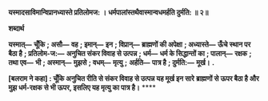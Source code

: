 **यस्मादसाविमान्विप्रानध्यास्ते प्रतिलोमज: ।** **धर्मपालांस्तथैवास्मान्वधमर्हति दुर्मति: ॥ २॥** 

**शब्दार्थ** 

**यस्मात्—** **चूँकि** **; असौ—** **वह** **; इमान्—** **इन** **; विप्रान्—** **ब्राह्मणों की अपेक्षा** **; अध्यास्ते—** **ऊँचे स्थान पर बैठा है** **; प्रतिलोम-ज:—** **अनुचित संकर विवाह से उत्पन्न** **; धर्म—** **धर्म के सिद्धान्तों का** **; पालान्—** **रक्षक** **; तथा एव—** **भी** **; अस्मान्—** **मुझसे** **; वधम्—** **मृत्यु** **;** **अर्हति—** **पात्र है** **; दुर्मति:—** **मूर्ख।** **.** 

**[बलराम ने कहा] : चूँकि अनुचित रीति से संकर विवाह से उत्पन्न यह मूर्ख इन सारे** **ब्राह्मणों से ऊपर बैठा है और मुझ धर्म-रक्षक से भी ऊपर, इसलिए यह मृत्यु का पात्र है।** **** 